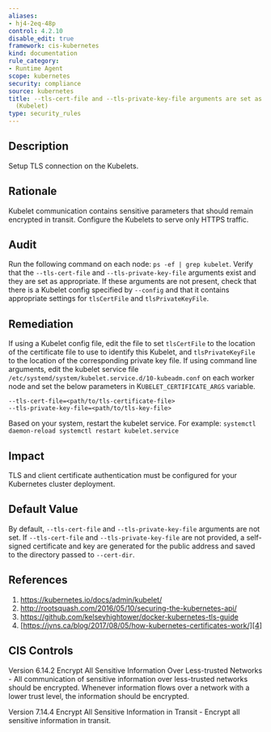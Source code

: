 ```yaml
---
aliases:
- hj4-2eq-48p
control: 4.2.10
disable_edit: true
framework: cis-kubernetes
kind: documentation
rule_category:
- Runtime Agent
scope: kubernetes
security: compliance
source: kubernetes
title: --tls-cert-file and --tls-private-key-file arguments are set as appropriate
  (Kubelet)
type: security_rules
---
```


## Description

Setup TLS connection on the Kubelets.

## Rationale

Kubelet communication contains sensitive parameters that should remain encrypted in transit. Configure the Kubelets to serve only HTTPS traffic.

## Audit

Run the following command on each node: `ps -ef | grep kubelet`. Verify that the `--tls-cert-file` and `--tls-private-key-file` arguments exist and they are set as appropriate. If these arguments are not present, check that there is a Kubelet config specified by `--config` and that it contains appropriate settings for `tlsCertFile` and `tlsPrivateKeyFile`.

## Remediation

If using a Kubelet config file, edit the file to set `tlsCertFile` to the location of the certificate file to use to identify this Kubelet, and `tlsPrivateKeyFile` to the location of the corresponding private key file. If using command line arguments, edit the kubelet service file `/etc/systemd/system/kubelet.service.d/10-kubeadm.conf` on each worker node and set the below parameters in K`UBELET_CERTIFICATE_ARGS` variable.

```
--tls-cert-file=<path/to/tls-certificate-file>
--tls-private-key-file=<path/to/tls-key-file>
```

Based on your system, restart the kubelet service. For example: `systemctl daemon-reload systemctl restart kubelet.service`

## Impact

TLS and client certificate authentication must be configured for your Kubernetes cluster deployment.

## Default Value

By default, `--tls-cert-file` and `--tls-private-key-file` arguments are not set. If `--tls-cert-file` and `--tls-private-key-file` are not provided, a self-signed certificate and key are generated for the public address and saved to the directory passed to `--cert-dir`.

## References

1. [https://kubernetes.io/docs/admin/kubelet/ ][1]
2. [http://rootsquash.com/2016/05/10/securing-the-kubernetes-api/ ][2]
3. [https://github.com/kelseyhightower/docker-kubernetes-tls-guide ][3]
4. [https://jvns.ca/blog/2017/08/05/how-kubernetes-certificates-work/][4]

## CIS Controls

Version 6.14.2 Encrypt All Sensitive Information Over Less-trusted Networks - All communication of sensitive information over less-trusted networks should be encrypted. Whenever information flows over a network with a lower trust level, the information should be encrypted.

Version 7.14.4 Encrypt All Sensitive Information in Transit - Encrypt all sensitive information in transit.

[1]: https://kubernetes.io/docs/admin/kubelet/
[2]: http://rootsquash.com/2016/05/10/securing-the-kubernetes-api/
[3]: https://github.com/kelseyhightower/docker-kubernetes-tls-guide
[4]: https://jvns.ca/blog/2017/08/05/how-kubernetes-certificates-work/
